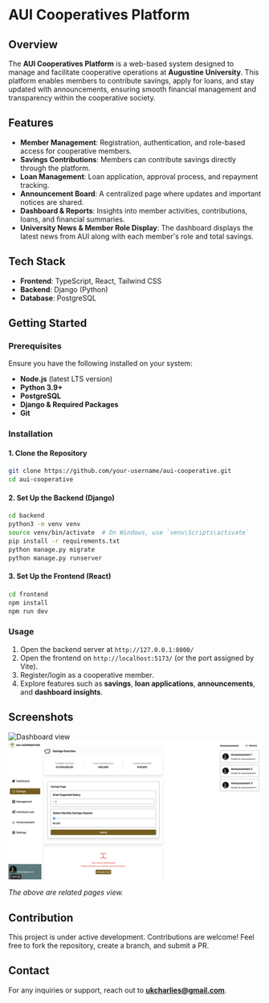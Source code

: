 # AUI Cooperatives Platform

## Overview

The **AUI Cooperatives Platform** is a web-based system designed to manage and facilitate cooperative operations at **Augustine University**. This platform enables members to contribute savings, apply for loans, and stay updated with announcements, ensuring smooth financial management and transparency within the cooperative society.

## Features

- **Member Management**: Registration, authentication, and role-based access for cooperative members.
- **Savings Contributions**: Members can contribute savings directly through the platform.
- **Loan Management**: Loan application, approval process, and repayment tracking.
- **Announcement Board**: A centralized page where updates and important notices are shared.
- **Dashboard & Reports**: Insights into member activities, contributions, loans, and financial summaries.
- **University News & Member Role Display**: The dashboard displays the latest news from AUI along with each member's role and total savings.

## Tech Stack

- **Frontend**: TypeScript, React, Tailwind CSS
- **Backend**: Django (Python)
- **Database**: PostgreSQL

## Getting Started

### Prerequisites

Ensure you have the following installed on your system:

- **Node.js** (latest LTS version)
- **Python 3.9+**
- **PostgreSQL**
- **Django & Required Packages**
- **Git**

### Installation

#### 1. Clone the Repository

```sh
git clone https://github.com/your-username/aui-cooperative.git
cd aui-cooperative
```

#### 2. Set Up the Backend (Django)

```sh
cd backend
python3 -m venv venv
source venv/bin/activate  # On Windows, use `venv\Scripts\activate`
pip install -r requirements.txt
python manage.py migrate
python manage.py runserver
```

#### 3. Set Up the Frontend (React)

```sh
cd frontend
npm install
npm run dev
```

### Usage

1. Open the backend server at `http://127.0.0.1:8000/`
2. Open the frontend on `http://localhost:5173/` (or the port assigned by Vite).
3. Register/login as a cooperative member.
4. Explore features such as **savings**, **loan applications**, **announcements**, and **dashboard insights**.

## Screenshots

![Dashboard view](image.png)
![Savings page ](image-1.png)

_The above are related pages view._

## Contribution

This project is under active development. Contributions are welcome! Feel free to fork the repository, create a branch, and submit a PR.

## Contact

For any inquiries or support, reach out to **ukcharlies@gmail.com**.
